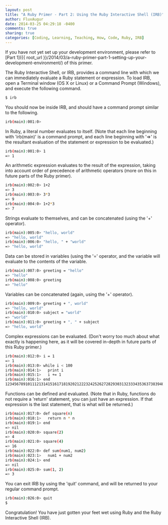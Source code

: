 ```yaml
---
layout: post
title: "A Ruby Primer - Part 2: Using the Ruby Interactive Shell (IRB)"
author: FluxAugur
date: 2014-03-25 04:29:18 -0400
comments: true
sharing: true
categories: [Coding, Learning, Teaching, How, Code, Ruby, IRB]
---
```

If you have not yet set up your development environment, please refer to [Part 1]({{ root_url }}/2014/03/a-ruby-primer-part-1-setting-up-your-development-environment/) of this primer.

The Ruby Interactive Shell, or IRB, provides a command line with which we can immediately evaluate a Ruby statement or expression. To load IRB, open a Terminal window (OS X or Linux) or a Command Prompt (Windows), and execute the following command.

``` bash Loading IRB
$ irb
```

You should now be inside IRB, and should have a command prompt similar to the following.

``` bash IRB command prompt
irb(main):001:0>
```

In Ruby, a literal number evaluates to itself. (Note that each line beginning with 'irb(main)' is a command prompt, and each line beginning with '=>' is the resultant evaluation of the statement or expression to be evaluated.)

``` bash Evaluation of a literal number
irb(main):001:0> 1
=> 1
```

An arithmetic expression evaluates to the result of the expression, taking into account order of precedence of arithmetic operators (more on this in future parts of the Ruby primer).

``` bash Evaluation of an arithmetic expression
irb(main):002:0> 1+2
=> 3
irb(main):003:0> 3*3
=> 9
irb(main):004:0> 1+2*3
=> 7
```

Strings evaluate to themselves, and can be concatenated (using the '+' operator).

``` bash Evaluation of a string
irb(main):005:0> "hello, world"
=> "hello, world"
irb(main):006:0> "hello, " + "world"
=> "hello, world"
```

Data can be stored in variables (using the '=' operator, and the variable will evaluate to the contents of the variable.

``` bash Storing data in and evaluating variables
irb(main):007:0> greeting = "hello"
=> "hello"
irb(main):008:0> greeting
=> "hello"
```

Variables can be concatenated (again, using the '+' operator).

``` bash Concatenating and evaluating variables
irb(main):009:0> greeting + ", world"
=> "hello, world"
irb(main):010:0> subject = "world"
=> "world"
irb(main):011:0> greeting + ", " + subject
=> "hello, world"
```

Complex expressions can be evaluated. (Don't worry too much about what exactly is happening here, as it will be covered in-depth in future parts of this Ruby primer.)

``` bash Evaluating a complex expression
irb(main):012:0> i = 1
=> 1
irb(main):013:0> while i < 100
irb(main):014:1>   print i
irb(main):015:1>   i += 1
irb(main):016:1> end
123456789101112131415161718192021222324252627282930313233343536373839404142434445464748495051525354555657585960616263646566676869707172737475767778798081828384858687888990919293949596979899=> nil
```

Functions can be defined and evaluated. (Note that in Ruby, functions do not require a 'return' statement, you can just have an expression. If that expression is the last statement, that is what will be returned.)

``` bash Defining and evaluating functions
irb(main):017:0> def square(n)
irb(main):018:1>   return n * n
irb(main):019:1> end
=> nil
irb(main):020:0> square(2)
=> 4
irb(main):021:0> square(4)
=> 16
irb(main):022:0> def sum(num1, num2)
irb(main):023:1>   num1 + num2
irb(main):024:1> end
=> nil
irb(main):025:0> sum(1, 2)
=> 3
```

You can exit IRB by using the 'quit' command, and will be returned to your regular command prompt.

``` bash Exiting IRB
irb(main):026:0> quit
$
```

Congratulation! You have just gotten your feet wet using Ruby and the Ruby Interactive Shell (IRB).
